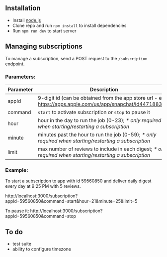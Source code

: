 ## Installation

- Install [node.js](http://nodejs.org/)
- Clone repo and run `npm install` to install dependencies
- Run `npm run dev` to start server

## Managing subscriptions

To manage a subscription, send a POST request to the `/subscription` endpoint. 

### Parameters:
| Parameter | Description                                                                                                    |
|-----------|----------------------------------------------------------------------------------------------------------------|
| appId     | 9-digit id (can be obtained from the app store url - eg. https://apps.apple.com/us/app/snapchat/id447188370)   |
| command   | `start` to activate subscription or `stop` to pause it                                                         |
| hour      | hour in the day to run the job (0-23); <i>* only required when starting/restarting a subscription</i>          |
| minute    | minutes past the hour to run the job (0-59); <i>* only required when starting/restarting a subscription</i>    |
| limit     | max number of reviews to include in each digest; <i>* only required when starting/restarting a subscription</i>|

### Example:
To start a subscription to app with id 59560850 and deliver daily digest every day at 9:25 PM with 5 reviews.

http://localhost:3000/subscription?appId=59560850&command=start&hour=21&minute=25&limit=5

To pause it:
http://localhost:3000/subscription?appId=59560850&command=stop

## To do
- test suite
- ability to configure timezone

